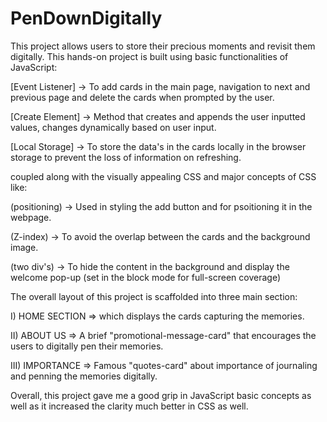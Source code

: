 # PenDownDigitally
This project allows users to store their precious moments and revisit them digitally. 
This hands-on project is built using basic functionalities of JavaScript:

  [Event Listener] -> To add cards in the main page, navigation to next and previous page and delete the cards when prompted by the user.
  
  [Create Element] -> Method that creates and appends the user inputted values, changes dynamically based on user input.
  
  [Local Storage]  -> To store the data's in the cards locally in the browser storage to prevent the loss of information on refreshing.

coupled along with the visually appealing CSS and major concepts of CSS like:

(positioning) -> Used in styling the add button and for psoitioning it in the webpage.

(Z-index) -> To avoid the overlap between the cards and the background image.

(two div's) -> To hide the content in the background and display the welcome pop-up (set in the block mode for full-screen coverage)

The overall layout of this project is scaffolded into three main section:

  I) HOME SECTION => which displays the cards capturing the memories.
  
  II) ABOUT US  => A brief "promotional-message-card" that encourages the users to digitally pen their memories.
  
  III) IMPORTANCE => Famous "quotes-card" about importance of journaling and penning the memories digitally.

Overall, this project gave me a good grip in JavaScript basic concepts as well as it increased the clarity much better in CSS as well.

